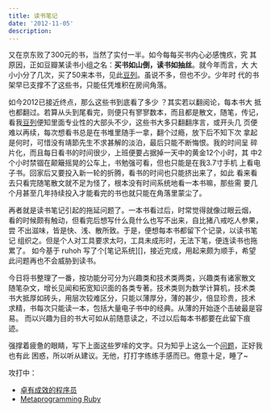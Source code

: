 ```yaml
---
title: 读书笔记
date: '2012-11-05'
description:
---
```


又在京东败了300元的书，当然了实付一半。如今每每买书内心必感愧疚，究
其原因，正如豆瓣某读书小组之名：**买书如山倒，读书如抽丝**。就今年而言，大
大小小分了几次，买了50来本书，见此[豆列][]。虽说不多，但也不少。少年时
代的书架早已支撑不了这些书，只能任凭堆积在房间角落。

如今2012已接近终点，那么这些书到底看了多少 ？其实若以翻阅论，每本书大
抵也都翻过。若算从头到尾看完，则便只有寥寥数本，而且都是散文，随笔，传记，
看我[豆列][]便知里面专业性的大部头不少，这些书大多只翻翻序言，或开头几
页便难以再续，每次想看书总是在书堆里随手一拿，翻个过瘾，放下后不知下次
拿起是何时，可惜没有靖節先生不求甚解的淡泊，最后只能不断悔恨。我的时间呈
碎片化，而且每日看书的时间很少，上班便要占据掉一天中的黄金12个小时，其
中2个小时禁锢在颠簸摇晃的公车上，书勉强可看，但也只能是在我3.7寸手机
上看电子书。回家后又要投入新一轮的折腾，看书的时间也只能挤出来了，如此
看来看去只看完随笔散文就不足为怪了，根本没有时间系统地看一本书嘛，那些需
要几个月甚至几年持续投入才能看完的书也就只能在角落里蒙尘了。

再者就是读书笔记引起的拖延问题了。一本书看过后，时常觉得就像过眼云烟，
看的时候颇有触动，但看完后想写什么竟什么也写不出来，自比猪八戒吃人参果，尝
不出滋味，皆是快、浅、散所致。于是，便想每本书都留下个记录，以读书笔记
组织之。但是个人对工具要求太叼，工具未成形时，无法下笔，便连读书也拖累了。
如今基于 ruhoh 写了个[笔记系统][]，接近完成，用起来颇为顺手，希望此问题再也不会威胁到读书。

今日将书整理了一番，按功能分可分为兴趣类和技术类两类，兴趣类有诸家散文
随笔杂文，增长见闻和拓宽知识面的各类专著。技术类则为数学计算机，技术类
书大抵厚如砖头，用层次较难区分，只能以薄厚分，薄的甚少，倍显珍贵，技术
求精，书每次只能读一本，包括大量电子书中的经典。从薄的开始逐个击破最是容易。
而以兴趣为目的书大可如从前随意读之，不过以后每本书都要在此留下痕迹。

强撑着疲惫的眼睛，写下上面这些罗嗦的文字。只为知乎上这么一个[问题][]，正好我也有此
困惑，所以听从建议。无他，打打字练练手感而已。倦意十足，睡了~

攻打中：

- [卓有成效的程序员][]
- [Metaprogramming Ruby][]

[Metaprogramming Ruby]: {{site.note.url}}/coding/ruby/metaprogramming-ruby
[豆列]: http://book.douban.com/doulist/1553961/
[卓有成效的程序员]: {{site.note.url}}/reading/卓有成效的程序员
[问题]: http://www.zhihu.com/question/20508838
